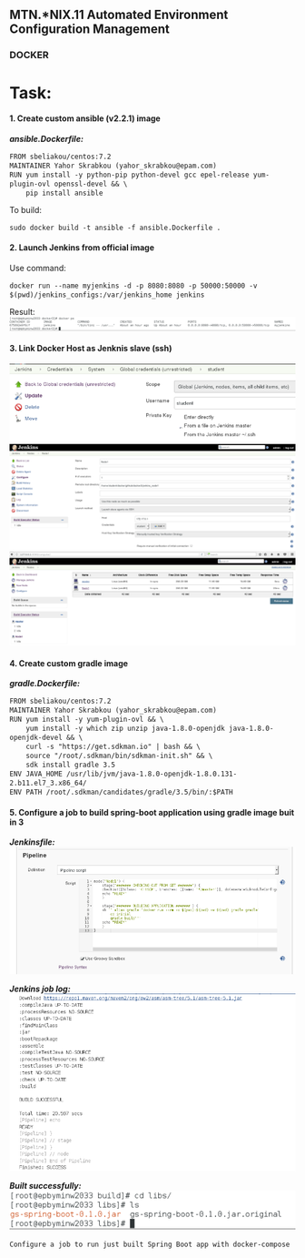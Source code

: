 MTN.*NIX.11 Automated Environment Configuration Management
----

### DOCKER
# Task:

#### 1. Create custom ansible (v2.2.1) image

<i><b>ansible.Dockerfile:</b></i>
```ansible.Dockerfile
FROM sbeliakou/centos:7.2
MAINTAINER Yahor Skrabkou (yahor_skrabkou@epam.com)
RUN yum install -y python-pip python-devel gcc epel-release yum-plugin-ovl openssl-devel && \
    pip install ansible
```

To build:
```build
sudo docker build -t ansible -f ansible.Dockerfile .
```

#### 2.  Launch Jenkins from official image
Use command:
```jenkins.command
docker run --name myjenkins -d -p 8080:8080 -p 50000:50000 -v $(pwd)/jenkins_configs:/var/jenkins_home jenkins
```
Result:
<img src=pic/jenkins_result.png />

#### 3.  Link Docker Host as Jenknis slave (ssh)
<img src=pic/3.png />
<img src=pic/4.png />
<img src=pic/5.png />


#### 4.  Create custom gradle image
<i><b>gradle.Dockerfile:</b></i>
```gradle.Dockerfile
FROM sbeliakou/centos:7.2
MAINTAINER Yahor Skrabkou (yahor_skrabkou@epam.com)
RUN yum install -y yum-plugin-ovl && \
    yum install -y which zip unzip java-1.8.0-openjdk java-1.8.0-openjdk-devel && \
    curl -s "https://get.sdkman.io" | bash && \ 
    source "/root/.sdkman/bin/sdkman-init.sh" && \
    sdk install gradle 3.5
ENV JAVA_HOME /usr/lib/jvm/java-1.8.0-openjdk-1.8.0.131-2.b11.el7_3.x86_64/
ENV PATH /root/.sdkman/candidates/gradle/3.5/bin/:$PATH
```

#### 5.  Configure a job to build spring-boot application using gradle image buit in 3
<i><b>Jenkinsfile:</b></i>
<img src=pic/6.png />

<i><b>Jenkins job log:</b></i>
<img src=pic/7.png />

<i><b>Built successfully:</b></i><br>
<img src=pic/8.png />



    
    
    
    

    
    
    Configure a job to run just built Spring Boot app with docker-compose


